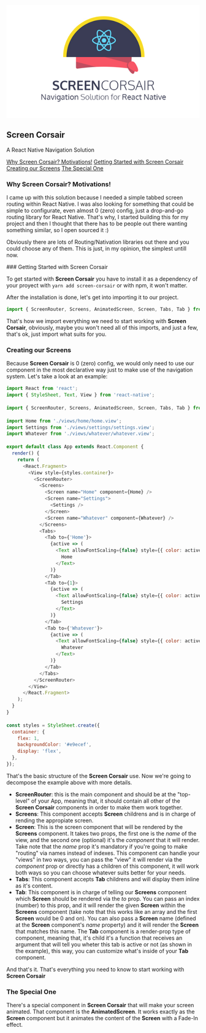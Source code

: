 ![Screen Corsair](https://github.com/alexvcasillas/screen-corsair/blob/master/logo/screen-corsair-logotype.jpg?raw=true)

## Screen Corsair

A React Native Navigation Solution

[Why Screen Corsair? Motivations!](#why-screen-corsair-motivations)
[Getting Started with Screen Corsair](#getting-started-with-screen-corsair)
[Creating our Screens](#creating-our-screens)
[The Special One](#the-special-one)

### Why Screen Corsair? Motivations!

I came up with this solution because I needed a simple tabbed screen routing within React Native. I was also looking for something that could be simple to configurate, even almost 0 (zero) config, just a drop-and-go routing library for React Native. That's why, I started building this for my project and then I thought that there has to be people out there wanting something similar, so I open sourced it :)

Obviously there are lots of Routing/Nativation libraries out there and you could choose any of them. This is just, in my opinion, the simplest untill now.

### Getting Started with Screen Corsair

To get started with **Screen Corsair** you have to install it as a dependency of your proyect with `yarn add screen-corsair` or with npm, it won't matter.

After the installation is done, let's get into importing it to our project.

```js
import { ScreenRouter, Screens, AnimatedScreen, Screen, Tabs, Tab } from 'screen-corsair';
```

That's how we import everything we need to start working with **Screen Corsair**, obviously, maybe you won't need all of this imports, and just a few, that's ok, just import what suits for you.

### Creating our Screens

Because **Screen Corsair** is 0 (zero) config, we would only need to use our component in the most declarative way just to make use of the navigation system. Let's take a look at an example:

```js
import React from 'react';
import { StyleSheet, Text, View } from 'react-native';

import { ScreenRouter, Screens, AnimatedScreen, Screen, Tabs, Tab } from 'screen-corsair';

import Home from './views/home/home.view';
import Settings from './views/settings/settings.view';
import Whatever from './views/whatever/whatever.view';

export default class App extends React.Component {
  render() {
    return (
      <React.Fragment>
        <View style={styles.container}>
          <ScreenRouter>
            <Screens>
              <Screen name="Home" component={Home} />
              <Screen name="Settings">
                <Settings />
              </Screen>
              <Screen name="Whatever" component={Whatever} />
            </Screens>
            <Tabs>
              <Tab to={'Home'}>
                {active => (
                  <Text allowFontScaling={false} style={{ color: active ? '#339af0' : '#adb5bd' }}>
                    Home
                  </Text>
                )}
              </Tab>
              <Tab to={1}>
                {active => (
                  <Text allowFontScaling={false} style={{ color: active ? '#339af0' : '#adb5bd' }}>
                    Settings
                  </Text>
                )}
              </Tab>
              <Tab to={'Whatever'}>
                {active => (
                  <Text allowFontScaling={false} style={{ color: active ? '#339af0' : '#adb5bd' }}>
                    Whatever
                  </Text>
                )}
              </Tab>
            </Tabs>
          </ScreenRouter>
        </View>
      </React.Fragment>
    );
  }
}

const styles = StyleSheet.create({
  container: {
    flex: 1,
    backgroundColor: '#e9ecef',
    display: 'flex',
  },
});
```

That's the basic structure of the **Screen Corsair** use. Now we're going to decompose the example above with more details.

- **ScreenRouter**: this is the main component and should be at the "top-level" of your App, meaning that, it should contain all other of the **Screen Corsair** components in order to make them work together.
- **Screens**: This component accepts **Screen** childrens and is in charge of rending the appropiate screen.
- **Screen**: This is the screen component that will be rendered by the **Screens** component. It takes two props, the first one is the _name_ of the view, and the second one (optional) it's the _component_ that it will render. Take note that the _name_ prop it's mandatory if you're going to make "routing" via names instead of indexes. This component can handle your "views" in two ways, you can pass the "view" it will render via the _component_ prop or directly has a children of this component, it will work both ways so you can choose whatever suits better for your needs.
- **Tabs**: This component accepts **Tab** childrens and will display them inline as it's content.
- **Tab**: This component is in charge of telling our **Screens** component which **Screen** should be rendered via the _to_ prop. You can pass an index (number) to this prop, and it will render the given **Screen** within the **Screens** component (take note that this works like an array and the first **Screen** would be 0 and on). You can also pass a **Screen** name (defined at the **Screen** component's _name_ property) and it will render the **Screen** that matches this name. The **Tab** component is a render-prop type of component, meaning that, it's child it's a function that receives an argument that will tell you wheter this tab is active or not (as shown in the example), this way, you can customize what's inside of your **Tab** component.

And that's it. That's everything you need to know to start working with **Screen Corsair**

### The Special One

There's a special component in **Screen Corsair** that will make your screen animated. That component is the **AnimatedScreen**. It works exactly as the **Screen** component but it animates the content of the **Screen** with a Fade-In effect.
